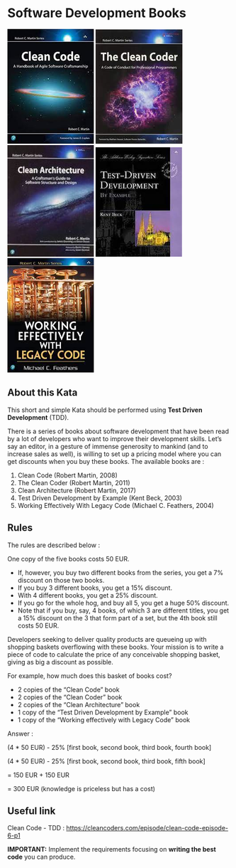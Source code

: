 # Software Development Books

![Alt text](images/Kata_DevelopmentBooks_CleanCode.png?raw=true "Software Development Books")
![Alt text](images/Kata_DevelopmentBooks_CleanCoder.png?raw=true "Software Development Books")
![Alt text](images/Kata_DevelopmentBooks_CleanArchitecture.jpeg?raw=true "Software Development Books")
![Alt text](images/Kata_DevelopmentBooks_TDD.jpeg?raw=true "Software Development Books")
![Alt text](images/Kata_DevelopmentBooks_Refactoring.jpeg?raw=true "Software Development Books")

## About this Kata

This short and simple Kata should be performed using **Test Driven Development** (TDD).

There is a series of books about software development that have been read by a lot of developers who want to improve their development skills. Let’s say an editor, in a gesture of immense generosity to mankind (and to increase sales as well), is willing to set up a pricing model where you can get discounts when you buy these books. The available books are :
1. Clean Code (Robert Martin, 2008)
2. The Clean Coder (Robert Martin, 2011)
3. Clean Architecture (Robert Martin, 2017)
4. Test Driven Development by Example (Kent Beck, 2003)
5. Working Effectively With Legacy Code (Michael C. Feathers, 2004)

## Rules

The rules are described below :

One copy of the five books costs 50 EUR.
- If, however, you buy two different books from the series, you get a 7% discount on those two books.
- If you buy 3 different books, you get a 15% discount.
- With 4 different books, you get a 25% discount.
- If you go for the whole hog, and buy all 5, you get a huge 50% discount.
- Note that if you buy, say, 4 books, of which 3 are different titles, you get a 15% discount on the 3 that form part of a set, but the 4th book still costs 50 EUR.

Developers seeking to deliver quality products are queueing up with shopping baskets overflowing with these books. Your mission is to write a piece of code to calculate the price of any conceivable shopping basket, giving as big a discount as possible.

For example, how much does this basket of books cost?
- 2 copies of the “Clean Code” book
- 2 copies of the “Clean Coder” book
- 2 copies of the “Clean Architecture” book
- 1 copy of the “Test Driven Development by Example” book
- 1 copy of the “Working effectively with Legacy Code” book

Answer :

(4 * 50 EUR) - 25% [first book, second book, third book, fourth book]

(4 * 50 EUR) - 25% [first book, second book, third book, fifth book]

= 150 EUR + 150 EUR

= 300 EUR (knowledge is priceless but has a cost)
  
## Useful link

Clean Code - TDD : https://cleancoders.com/episode/clean-code-episode-6-p1

**IMPORTANT:**  Implement the requirements focusing on **writing the best code** you can produce.
